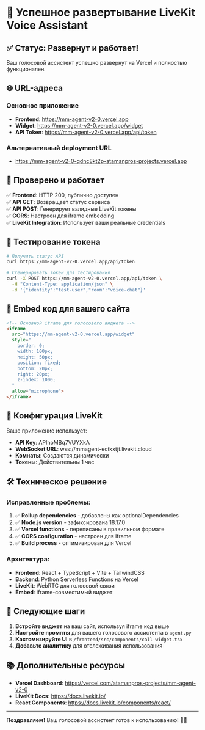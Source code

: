 # 🎉 Успешное развертывание LiveKit Voice Assistant

## ✅ Статус: Развернут и работает!

Ваш голосовой ассистент успешно развернут на Vercel и полностью функционален.

## 🌐 URL-адреса

### Основное приложение
- **Frontend**: https://mm-agent-v2-0.vercel.app
- **Widget**: https://mm-agent-v2-0.vercel.app/widget
- **API Token**: https://mm-agent-v2-0.vercel.app/api/token

### Альтернативный deployment URL  
- https://mm-agent-v2-0-qdnc8kt2p-atamanpros-projects.vercel.app

## 🧪 Проверено и работает

✅ **Frontend**: HTTP 200, публично доступен  
✅ **API GET**: Возвращает статус сервиса  
✅ **API POST**: Генерирует валидные LiveKit токены  
✅ **CORS**: Настроен для iframe embedding  
✅ **LiveKit Integration**: Использует ваши реальные credentials

## 📱 Тестирование токена

```bash
# Получить статус API
curl https://mm-agent-v2-0.vercel.app/api/token

# Сгенерировать токен для тестирования
curl -X POST https://mm-agent-v2-0.vercel.app/api/token \
  -H "Content-Type: application/json" \
  -d '{"identity":"test-user","room":"voice-chat"}'
```

## 🔌 Embed код для вашего сайта

```html
<!-- Основной iframe для голосового виджета -->
<iframe 
  src="https://mm-agent-v2-0.vercel.app/widget" 
  style="
    border: 0;
    width: 100px;
    height: 50px;
    position: fixed;
    bottom: 20px;
    right: 20px;
    z-index: 1000;
  "
  allow="microphone">
</iframe>
```

## 🔧 Конфигурация LiveKit

Ваше приложение использует:
- **API Key**: APIhoMBq7VUYXkA
- **WebSocket URL**: wss://mmagent-ectkxtjt.livekit.cloud
- **Комнаты**: Создаются динамически
- **Токены**: Действительны 1 час

## 🛠 Техническое решение

### Исправленные проблемы:
1. ✅ **Rollup dependencies** - добавлены как optionalDependencies
2. ✅ **Node.js version** - зафиксирована 18.17.0
3. ✅ **Vercel functions** - переписаны в правильном формате
4. ✅ **CORS configuration** - настроен для iframe
5. ✅ **Build process** - оптимизирован для Vercel

### Архитектура:
- **Frontend**: React + TypeScript + Vite + TailwindCSS
- **Backend**: Python Serverless Functions на Vercel
- **LiveKit**: WebRTC для голосовой связи
- **Embed**: iframe-совместимый виджет

## 🚀 Следующие шаги

1. **Встройте виджет** на ваш сайт, используя iframe код выше
2. **Настройте промпты** для вашего голосового ассистента в `agent.py`
3. **Кастомизируйте UI** в `/frontend/src/components/call-widget.tsx`
4. **Добавьте аналитику** для отслеживания использования

## 📚 Дополнительные ресурсы

- **Vercel Dashboard**: https://vercel.com/atamanpros-projects/mm-agent-v2-0
- **LiveKit Docs**: https://docs.livekit.io/
- **React Components**: https://docs.livekit.io/components/react/

---

**Поздравляем!** Ваш голосовой ассистент готов к использованию! 🎤✨ 